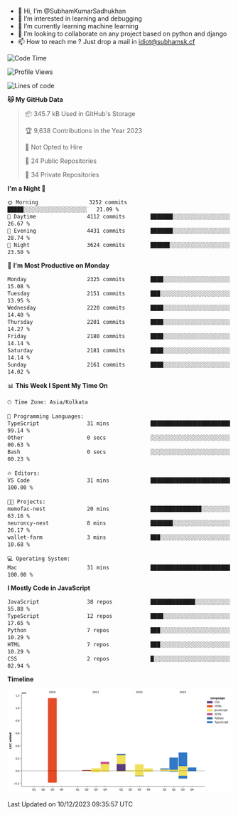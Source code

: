 - 👋 Hi, I’m @SubhamKumarSadhukhan
- 👀 I’m interested in learning and debugging
- 🌱 I’m currently learning machine learning
- 💞️ I’m looking to collaborate on any project based on python and django
- 📫 How to reach me ?
      Just drop a mail in idiot@subhamsk.cf

<!---
SubhamKumarSadhukhan/SubhamKumarSadhukhan is a ✨ special ✨ repository because its `README.md` (this file) appears on your GitHub profile.
You can click the Preview link to take a look at your changes.
--->


<!--START_SECTION:waka-->
![Code Time](http://img.shields.io/badge/Code%20Time-1%2C760%20hrs%2038%20mins-blue)

![Profile Views](http://img.shields.io/badge/Profile%20Views-0-blue)

![Lines of code](https://img.shields.io/badge/From%20Hello%20World%20I%27ve%20Written-2.4%20million%20lines%20of%20code-blue)

**🐱 My GitHub Data** 

> 📦 345.7 kB Used in GitHub's Storage 
 > 
> 🏆 9,638 Contributions in the Year 2023
 > 
> 🚫 Not Opted to Hire
 > 
> 📜 24 Public Repositories 
 > 
> 🔑 34 Private Repositories 
 > 
**I'm a Night 🦉** 

```text
🌞 Morning                3252 commits        █████░░░░░░░░░░░░░░░░░░░░   21.09 % 
🌆 Daytime                4112 commits        ███████░░░░░░░░░░░░░░░░░░   26.67 % 
🌃 Evening                4431 commits        ███████░░░░░░░░░░░░░░░░░░   28.74 % 
🌙 Night                  3624 commits        ██████░░░░░░░░░░░░░░░░░░░   23.50 % 
```
📅 **I'm Most Productive on Monday** 

```text
Monday                   2325 commits        ████░░░░░░░░░░░░░░░░░░░░░   15.08 % 
Tuesday                  2151 commits        ███░░░░░░░░░░░░░░░░░░░░░░   13.95 % 
Wednesday                2220 commits        ████░░░░░░░░░░░░░░░░░░░░░   14.40 % 
Thursday                 2201 commits        ████░░░░░░░░░░░░░░░░░░░░░   14.27 % 
Friday                   2180 commits        ████░░░░░░░░░░░░░░░░░░░░░   14.14 % 
Saturday                 2181 commits        ████░░░░░░░░░░░░░░░░░░░░░   14.14 % 
Sunday                   2161 commits        ████░░░░░░░░░░░░░░░░░░░░░   14.02 % 
```


📊 **This Week I Spent My Time On** 

```text
🕑︎ Time Zone: Asia/Kolkata

💬 Programming Languages: 
TypeScript               31 mins             █████████████████████████   99.14 % 
Other                    0 secs              ░░░░░░░░░░░░░░░░░░░░░░░░░   00.63 % 
Bash                     0 secs              ░░░░░░░░░░░░░░░░░░░░░░░░░   00.23 % 

🔥 Editors: 
VS Code                  31 mins             █████████████████████████   100.00 % 

🐱‍💻 Projects: 
memofac-nest             20 mins             ████████████████░░░░░░░░░   63.16 % 
neuroncy-nest            8 mins              ███████░░░░░░░░░░░░░░░░░░   26.17 % 
wallet-farm              3 mins              ███░░░░░░░░░░░░░░░░░░░░░░   10.68 % 

💻 Operating System: 
Mac                      31 mins             █████████████████████████   100.00 % 
```

**I Mostly Code in JavaScript** 

```text
JavaScript               38 repos            ██████████████░░░░░░░░░░░   55.88 % 
TypeScript               12 repos            ████░░░░░░░░░░░░░░░░░░░░░   17.65 % 
Python                   7 repos             ███░░░░░░░░░░░░░░░░░░░░░░   10.29 % 
HTML                     7 repos             ███░░░░░░░░░░░░░░░░░░░░░░   10.29 % 
CSS                      2 repos             █░░░░░░░░░░░░░░░░░░░░░░░░   02.94 % 
```



**Timeline**

![Lines of Code chart](https://raw.githubusercontent.com/SubhamKumarSadhukhan/SubhamKumarSadhukhan/main/assets/bar_graph.png)


 Last Updated on 10/12/2023 09:35:57 UTC
<!--END_SECTION:waka-->
